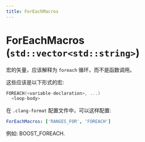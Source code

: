 ```yaml
---
title: ForEachMacros
---
```


# ForEachMacros (`std::vector<std::string>`)

宏的矢量，应该解释为 `foreach` 循环，而不是函数调用。

这些应该是以下形式的宏:

```C
FOREACH(<variable-declaration>, ...)
  <loop-body>
```

在 `.clang-format` 配置文件中，可以这样配置:

```YAML
ForEachMacros: ['RANGES_FOR', 'FOREACH']
```

例如: BOOST_FOREACH.
